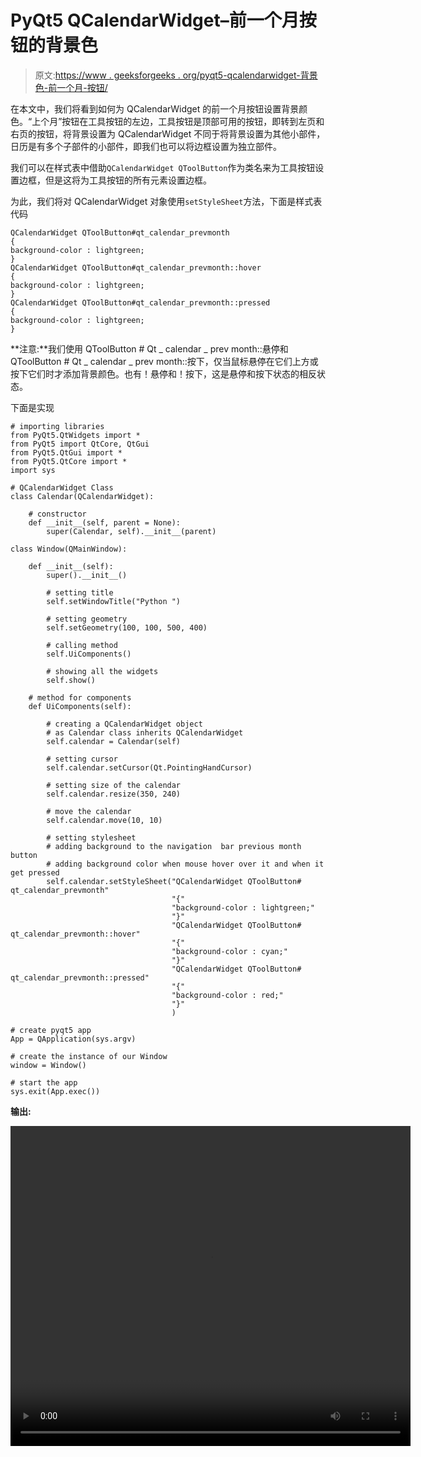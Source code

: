 # PyQt5 QCalendarWidget–前一个月按钮的背景色

> 原文:[https://www . geeksforgeeks . org/pyqt5-qcalendarwidget-背景色-前一个月-按钮/](https://www.geeksforgeeks.org/pyqt5-qcalendarwidget-background-color-to-the-previous-month-button/)

在本文中，我们将看到如何为 QCalendarWidget 的前一个月按钮设置背景颜色。“上个月”按钮在工具按钮的左边，工具按钮是顶部可用的按钮，即转到左页和右页的按钮，将背景设置为 QCalendarWidget 不同于将背景设置为其他小部件，日历是有多个子部件的小部件，即我们也可以将边框设置为独立部件。

我们可以在样式表中借助`QCalendarWidget QToolButton`作为类名来为工具按钮设置边框，但是这将为工具按钮的所有元素设置边框。

为此，我们将对 QCalendarWidget 对象使用`setStyleSheet`方法，下面是样式表代码

```
QCalendarWidget QToolButton#qt_calendar_prevmonth
{
background-color : lightgreen;
}
QCalendarWidget QToolButton#qt_calendar_prevmonth::hover
{
background-color : lightgreen;
}
QCalendarWidget QToolButton#qt_calendar_prevmonth::pressed
{
background-color : lightgreen;
}

```

**注意:**我们使用 QToolButton # Qt _ calendar _ prev month::悬停和 QToolButton # Qt _ calendar _ prev month::按下，仅当鼠标悬停在它们上方或按下它们时才添加背景颜色。也有！悬停和！按下，这是悬停和按下状态的相反状态。

下面是实现

```
# importing libraries
from PyQt5.QtWidgets import * 
from PyQt5 import QtCore, QtGui
from PyQt5.QtGui import * 
from PyQt5.QtCore import * 
import sys

# QCalendarWidget Class
class Calendar(QCalendarWidget):

    # constructor
    def __init__(self, parent = None):
        super(Calendar, self).__init__(parent)

class Window(QMainWindow):

    def __init__(self):
        super().__init__()

        # setting title
        self.setWindowTitle("Python ")

        # setting geometry
        self.setGeometry(100, 100, 500, 400)

        # calling method
        self.UiComponents()

        # showing all the widgets
        self.show()

    # method for components
    def UiComponents(self):

        # creating a QCalendarWidget object
        # as Calendar class inherits QCalendarWidget
        self.calendar = Calendar(self)

        # setting cursor
        self.calendar.setCursor(Qt.PointingHandCursor)

        # setting size of the calendar
        self.calendar.resize(350, 240)

        # move the calendar
        self.calendar.move(10, 10)

        # setting stylesheet
        # adding background to the navigation  bar previous month button
        # adding background color when mouse hover over it and when it get pressed
        self.calendar.setStyleSheet("QCalendarWidget QToolButton# qt_calendar_prevmonth"
                                    "{"
                                    "background-color : lightgreen;"
                                    "}"
                                    "QCalendarWidget QToolButton# qt_calendar_prevmonth::hover"
                                    "{"
                                    "background-color : cyan;"
                                    "}"
                                    "QCalendarWidget QToolButton# qt_calendar_prevmonth::pressed"
                                    "{"
                                    "background-color : red;"
                                    "}"
                                    )

# create pyqt5 app
App = QApplication(sys.argv)

# create the instance of our Window
window = Window()

# start the app
sys.exit(App.exec())
```

**输出:**

<video class="wp-video-shortcode" id="video-434797-1" width="640" height="512" preload="metadata" controls=""><source type="video/mp4" src="https://media.geeksforgeeks.org/wp-content/uploads/20200618012546/Python-2020-06-18-01-25-25.mp4?_=1">[https://media.geeksforgeeks.org/wp-content/uploads/20200618012546/Python-2020-06-18-01-25-25.mp4](https://media.geeksforgeeks.org/wp-content/uploads/20200618012546/Python-2020-06-18-01-25-25.mp4)</video>